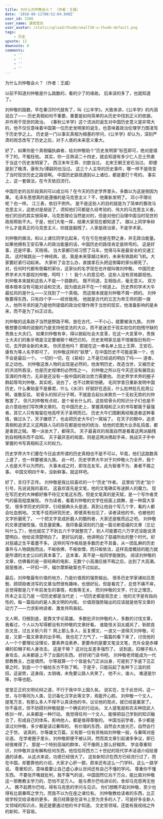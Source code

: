```yaml
---
title: 为什么刘仲敬会火？ （作者：王威）
date: '2018-08-11T08:52:04.890Z'
user_id: 1506
user_name: 通商宽衣
user_avatar: /static/upload/thumb/small50-u-thumb-default.png
tags:
    - 历史
upvote: 12
downvote: 0
comments:
    - ''
    - ''
    - ''
    - ''
---
```


为什么刘仲敬会火？（作者：王威）

以前不知道刘仲敬是什么路数的，看的少了的缘故。 后来读的多了，也就知道了。

刘仲敬的路数，早在秦汉时代就有了，叫《公羊学》。大致来讲，《公羊学》的内涵说白了—— 历史真相如何不重要，重要是如何简单的从历史中找到正义的依据，并作用于现世的政治。 《春秋公羊学》这个流派的诞生对中国历史意义是非常大的，他不仅仅意味着中国第一位历史发明家的诞生，也意味着政治伦理学力图凌驾于历史学之上。 历史是一门以事实真相为根基的学问，《公羊学》却认为，深刻严肃的观念改写了历史之后，对于人类的未来意义重大。

好了，如果你是个真相偏执癖者，给刘仲敬贴个“历史发明家”标签即可，绝对是错不了的。不冤枉他。 其实，你一旦熟读二十四史，就会知道有多少仁人志士热衷于当这个历史发明家了。 西汉末年王莽、刘歆当过。 北宋王朝王安石当过。 即便是到了晚清，康有为/谭嗣同也当过。 这三个人主导的历史事件，哪一样不是改变了当时现世历史之路径啊。 中国历史路径遇到以上诸位，都是要打个弯的。 事实上，这一套做法，在今天依旧流行。

中国历史的五阶段真的可以成立吗？在今天的历史学界里头，多数以为这是倒因为果。 毛泽东思想真的是遵循的是马克思主义？不，他重新发明了。 邓小平理论呢？也一样。 江三表，依旧不例外。 是不是这些人的目的就是为了简单的篡改马克思主义，这绝对是胡说了，须知他们可都是久经考验的、伟大的马克思主义者。 他们的目的其实很简单，马克思理论当然是对的，但是对他们治理中国当时现世的政局帮助不大。于是，他们大笔一挥，结果大家现在都知道了。 跟以上同学争辩什么才是真正的马克思主义，你就是脑残了。人家是政治家，不是学术家。

刘仲敬的做法，和以上诸位同学比起来，亏在亏在他是在野之身，并无政治能量。 如果他拥有王安石等人的政治能量的话，中国历史的路径肯定是转弯的。 这是好事，还是坏事，天晓得。 当大家都已经习惯了马车，觉得马车是最安全的交通工具。 这时候跳出一个神经病，说，我是未来穿越过来的，未来有铁路和飞机。大家要赶紧行动起来。 大家听了会怎么办，直接拿石头把这倒霉的家伙砸死了。 对，任何时代都有倒霉的家伙，这家伙的名字现在也许就叫做刘仲敬。 中国历史界学术大牛鄙视刘仲敬，呵呵！！！ 我个人的意见吧，这些人没有资格鄙视他。 刘仲敬本来就和这些人不是一个路数的。 既不同道，互相指点，毫无意义。 双方根本根本没有可能对话和交流，因为彼此并不在一个频道上。 历史界的学术大牛最拉风的是什么——又找到了一个真相。 而这根本就是刘仲敬不屑一顾的。 刘仲敬要得东西，只有四个字——经世致用。 他就是古代的立志为帝王师的那一拨人，他所寻求的是乃是他所提倡的政治伦理作用于当世的现实，他准备影响的是未来，而不是为了纠正过去。

刘仲敬的这条路子当然是野路子啊，放在古代，一不小心，就要被诛九族。 刘仲敬想要召唤的说服的乃是支持他变法的大众，而不是迷恋于现实权位的抱残守缺的贵族士大夫们。 如果刘仲敬有幸，得以掀起社会大变革，在这一大变革中，贵族士大夫们的象牙塔是注定要被砸个稀巴烂的。 历史发明家总是不惜摧毁旧有的一切，去开辟全新的未来。 你厌恶他吗？ 那就在这一串名单上加上王莽、王安石、康有为等人名字即可了。 刘仲敬这样的“妖孽”，在中国历史不可能是第一个，也不会是最后一个。 一切的一切，在《易经》上不是已经说的明白了吗—— 道者，反之动也。 刘仲敬这类人物的出现是必然的，他发明历史，改造当世，又被历史的洪流所吞没，也是历史规律的必然性之一。 刘仲敬之所以在今天还没有展现出澎湃的作用力，无非是还没有一股中国的政治势力需要他。 历史界学术界的圈子群起辱骂刘仲敬，其实呢，说白了，也不过欺软怕硬。 毛同学昔日重新发明中国历史，什么秦始皇不是暴君，什么《水浒》好就好在造反，什么批林批孔批周公啊，谁敢反驳。 软骨头的知识分子啊，不就是合起伙来欺负一个无权无势的刘仲敬罢了。 但凡刘仲敬有点权，是个省长什么的，这些软骨头的知识分子们也是不会介意给他们写吹捧文章的。 在中国历史上，掌握真相和正义的书写都属于最强者。其它人只有匍匐在地高呼天子圣明而已。 历史大牛们围剿离经叛道者这种事情，做过头了。天子嫌烦了，也会把历史大牛们一窝端了。 在天子的眼中，追求真相和追求正义这两路人马的存在都是给他的统治、给他的宏图大业添乱捣蛋，都是害民之贼。 哪一派坐大了，都得灭。 天子最喜欢的局面自然是看着这两派脑残到自相残杀而不自知。 天子最厌恶的局面，则是这两派携起手来，挑战天子手中掌握的书写真相和正义的权力。

历史学界大牛们要在今日追求所谓的历史真相也不是不可以，毕竟，他们这路数真上道了，也一样要被诛九族。 此一时，历史学界大牛对于刘仲敬火力全开，我个人也是大不以为然的。 大事未成之时，即攻击友军。此为智者不为、勇者不屑之事。 中国文明四千年，没新鲜事。就这样吧。

好了，言归于正传。 刘仲敬是我比较喜欢的一个“历史”作者。 这里给“历史”加个引号，先说说我的喜欢。 这喜欢首先是文笔，他的文笔确实有迷醉人的魔力。 现在写历史的大神都好像不待见文笔这东西，但是文笔真的是天赋，是一个写作者灵气的最高程度展现。 作为读者，看着刘仲敬的文字在纸面上跳舞，是一种莫大享受。 很多学历史的同学，引经据典头头是道，真到让他自个写几个字，看的人都会吐血倒地。 文笔不佳而研究历史，即便真有创见了，读者读他的书，也被他的文字折磨死了。 一个把文字变成折磨人的酷刑者，大家还是敬而远之吧。 刘仲敬的文章逻辑性强，信息量密集。 我印象最深刻的乃是一篇论断慈禧的文章（忘记叫什么了），他也就花了不到五六千字就整完了，别人可能要花六万字还没能说清楚明白，他给说清楚明白了。 更好玩的是，他讲明白了慈禧所处的整个时代，却对慈禧之生平着墨不多。 这样的写作格局是多数历史不具备，从一团乱麻的历史事件与人物跳脱而出，不皈依佛，不皈依僧，而只皈依法，这样高度概括的能力就是所谓的太史公曰的真本事了。 这本事，真不是一般同学能做到。 阅读刘仲敬的文章，仿佛看的是一部经典的电影，无数个小高潮应接不暇之后，达到了大高潮。层层推进，一环扣一环，福尔摩斯破案也不过如此。

最后，刘仲敬最有价值的地方，乃是价值观的强势输出。 很多历史学家诸如吕思勉、顾颉刚者流写的文章当然很有趣味，也很好玩，但是看完了，总觉不痛不痒，总觉得那是几千年前发生的事情，和我等无关。 而刘仲敬的文字，行文之理念，所本之主见乃是 一切历史都是当代史； 一切历史都是观念史； 他的文字是有指向性的，每一篇指向的是人类文明的内核。 价值观强势输出的应该就是他写文章的动力了——力求影响读者、激发共鸣奋起。

文人啊，归根到底，是靠文字论英雄。 多数批评刘仲敬的人，多数的讨伐文章，我看过，个人以为写得都没有刘仲敬的文章好看。 谁能怪关羽太威风了，斩颜良杀文丑，过五关斩六将？ 网上那么多人，反复撰文，一波又一波得灭刘仲敬，可是，又那一篇文章拿的出手啊。 我也花了力气了，一篇篇的看下来了，讨伐他的人一个个要理论没理论，要素养没素养，更要命的是要文笔没文笔，充斥全是赤裸裸的扣帽子和人身攻击。 这是干嘛？ 这对比反差多强烈了。 说到底，扣帽子和人身攻击，从来都是上不了台面的东西。 好好闭门读书吧。 刘仲敬老师能成为一代邪教教主，岂是偶然。 尔等就算一个个皆是名门正派出身，可是到了手底下见正章之时，到底一个个输给东方不败了啊。 于是乎，只能玩起了各种下三滥的损招，这姿势，这身段，太销魂，未免要让路人失笑了。 他不火，谁火。 难道是尔等，尔等也配。

堂堂正正的文明论辩之道，不行于我中华上国久矣。 说实在，生于此世间，这一世，与尔等同为人类，见识毒化汉字此等文字，焉能开心颜。 刘仲敬一个文人，提笔万言，有那么多人不得不认真读他的书，议论他的观点，就已经是赢家了。 你不喜欢，但不妨碍刘仲敬就是一个确实的行动派。 文人提笔就和农夫种田武人练剑一样，从来都是一种行动。 我觉得任何一个文人，能够把自己学到的知识融合了，形成自己的体系，影响他人，都是值得尊敬的。 中国当前学者，多少都是读过刘仲敬，多少都是读过秦晖的。 有价值的东西，自然会大放光芒。自然会行之于世。 说真的，尔等雄文万篇，又有那一位有资格如刘仲敬一般，与秦晖对座论道。 在学者圈子里头，刘仲敬即便不被认同，然而其文章引起诸多争议，即已经很难得了。 那是一个特别高端的群体，可不像网上那么好糊弄。 学会尊重知识，刘仲敬并没有解构任何东西，他恰恰将西方二十世纪的现代学术话语介绍给普通的读者。 从这点来说，功德已经很大了。 这些新知识在西方已经流行过了，而在中国，却要靠他的介绍，大家才心肝一颤，原来还有这么一门学科，这么一路学说。 尊重知识，意味着要让自己虚心承认世间还有自己不懂的学问。 尊重你不懂东西。 不要张开嘴就批判，我不客气的说，中国固然亿兆千万众，能比肩刘仲敬这一邪教教主学力的，恐怕不足万人。 能与费尔巴哈讲论的，舍却马克思再无他人。 瞧不起费尔巴哈，得有马克思的学问与见识。 你们想瞧不起刘仲敬，至少也得有比肩秦晖之学力。而我不以为在座之诸位有。 刘仲敬教给读者的东西，比正规学校交给读者的更多。 我已经算是在读书上至为贪多的人了，可是好多全新人文领域的知识点，我还是要通过他的书才知道。 文史哲领域，还能有我视线之外的新知，不容易。
